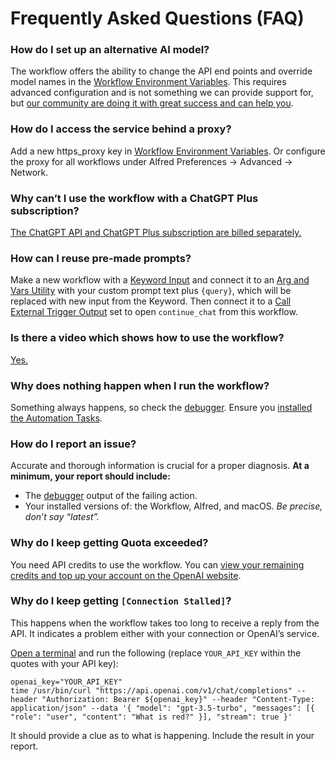 # Frequently Asked Questions (FAQ)

### How do I set up an alternative AI model?

The workflow offers the ability to change the API end points and override model names in the [Workflow Environment Variables](https://www.alfredapp.com/help/workflows/advanced/variables/#environment). This requires advanced configuration and is not something we can provide support for, but [our community are doing it with great success and can help you](https://www.alfredforum.com/topic/21544-using-alternative-and-local-models-with-the-chatgpt-dall-e-workflow/).

### How do I access the service behind a proxy?

Add a new https_proxy key in [Workflow Environment Variables](https://www.alfredapp.com/help/workflows/advanced/variables/#environment). Or configure the proxy for all workflows under Alfred Preferences → Advanced → Network.

### Why can’t I use the workflow with a ChatGPT Plus subscription?
[The ChatGPT API and ChatGPT Plus subscription are billed separately.](https://help.openai.com/en/articles/6950777-what-is-chatgpt-plus#h_e3d911c532)

### How can I reuse pre-made prompts?

Make a new workflow with a [Keyword Input](https://www.alfredapp.com/help/workflows/inputs/keyword/) and connect it to an [Arg and Vars Utility](https://www.alfredapp.com/help/workflows/utilities/argument/) with your custom prompt text plus `{query}`, which will be replaced with new input from the Keyword. Then connect it to a [Call External Trigger Output](https://www.alfredapp.com/help/workflows/outputs/call-external-trigger/) set to open `continue_chat` from this workflow.

### Is there a video which shows how to use the workflow?

[Yes.](https://youtube.com/watch?v=eNPMqyV8psY)

### Why does nothing happen when I run the workflow?

Something always happens, so check the [debugger](https://www.alfredapp.com/help/workflows/advanced/debugger/). Ensure you [installed the Automation Tasks](https://www.alfredapp.com/help/kb/automation-task-not-found/).

### How do I report an issue?

Accurate and thorough information is crucial for a proper diagnosis. **At a minimum, your report should include:**

* The [debugger](https://www.alfredapp.com/help/workflows/advanced/debugger/) output of the failing action.
* Your installed versions of: the Workflow, Alfred, and macOS. *Be precise, don’t say “latest”.*

### Why do I keep getting Quota exceeded?

You need API credits to use the workflow. You can [view your remaining credits and top up your account on the OpenAI website](https://platform.openai.com/account/billing/overview).

### Why do I keep getting `[Connection Stalled]`?

This happens when the workflow takes too long to receive a reply from the API. It indicates a problem either with your connection or OpenAI’s service.

[Open a terminal](https://support.apple.com/en-gb/guide/terminal/apd5265185d-f365-44cb-8b09-71a064a42125/mac) and run the following (replace `YOUR_API_KEY` within the quotes with your API key):

```console
openai_key="YOUR_API_KEY"
time /usr/bin/curl "https://api.openai.com/v1/chat/completions" --header "Authorization: Bearer ${openai_key}" --header "Content-Type: application/json" --data '{ "model": "gpt-3.5-turbo", "messages": [{ "role": "user", "content": "What is red?" }], "stream": true }'
```

It should provide a clue as to what is happening. Include the result in your report.
